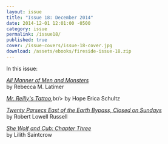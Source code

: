 ```yaml
---
layout: issue
title: "Issue 18: December 2014"
date: 2014-12-01 12:01:00 -0500
category: issue
permalink: /issue18/
published: true
cover: /issue-covers/issue-18-cover.jpg
download: /assets/ebooks/fireside-issue-18.zip
---
```


In this issue:

[_All Manner of Men and Monsters_](/issue18/chapter/all-manner-of-men-and-monsters/)<br/>
by Rebecca M. Latimer

[_Mr. Reilly's Tattoo_](/issue18/chapter/mr-reillys-tattoo/),br/>
by Hope Erica Schultz

[_Twenty Parsecs East of the Earth Bypass, Closed on Sundays_](/issue18/chapter/twenty-parsecs-east-of-the-earth-bypass-closed-on-sundays/)<br/>
by Robert Lowell Russell

[_She Wolf and Cub: Chapter Three_](/issue18/chapter/she-wolf-and-cub-chapter-three/)<br/>
by Lilith Saintcrow
